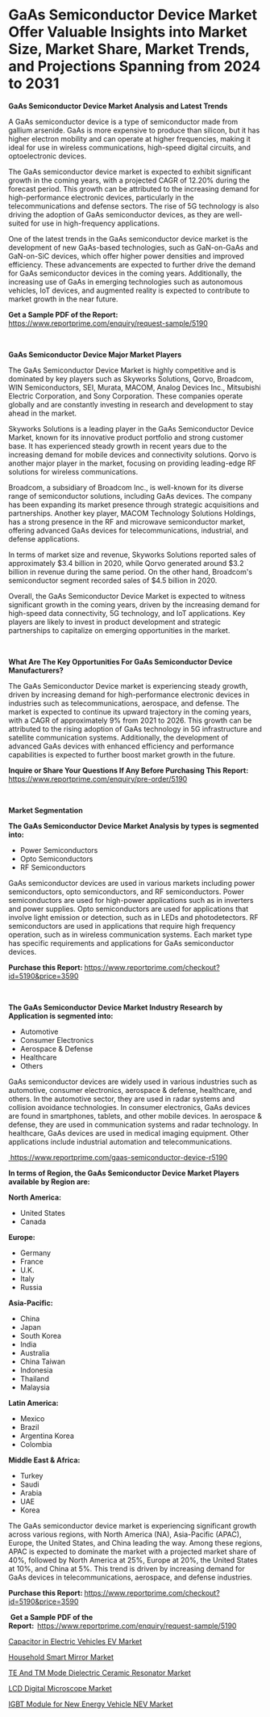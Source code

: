 <p><h1>GaAs Semiconductor Device Market Offer Valuable Insights into Market Size, Market Share, Market Trends, and Projections Spanning from 2024 to 2031</h1></p><p><strong>GaAs Semiconductor Device Market Analysis and Latest Trends</strong></p>
<p><p>A GaAs semiconductor device is a type of semiconductor made from gallium arsenide. GaAs is more expensive to produce than silicon, but it has higher electron mobility and can operate at higher frequencies, making it ideal for use in wireless communications, high-speed digital circuits, and optoelectronic devices.</p><p>The GaAs semiconductor device market is expected to exhibit significant growth in the coming years, with a projected CAGR of 12.20% during the forecast period. This growth can be attributed to the increasing demand for high-performance electronic devices, particularly in the telecommunications and defense sectors. The rise of 5G technology is also driving the adoption of GaAs semiconductor devices, as they are well-suited for use in high-frequency applications.</p><p>One of the latest trends in the GaAs semiconductor device market is the development of new GaAs-based technologies, such as GaN-on-GaAs and GaN-on-SiC devices, which offer higher power densities and improved efficiency. These advancements are expected to further drive the demand for GaAs semiconductor devices in the coming years. Additionally, the increasing use of GaAs in emerging technologies such as autonomous vehicles, IoT devices, and augmented reality is expected to contribute to market growth in the near future.</p></p>
<p><strong>Get a Sample PDF of the Report:&nbsp;</strong> <a href="https://www.reportprime.com/enquiry/request-sample/5190">https://www.reportprime.com/enquiry/request-sample/5190</a></p>
<p>&nbsp;</p>
<p><strong>GaAs Semiconductor Device Major Market Players</strong></p>
<p><p>The GaAs Semiconductor Device Market is highly competitive and is dominated by key players such as Skyworks Solutions, Qorvo, Broadcom, WIN Semiconductors, SEI, Murata, MACOM, Analog Devices Inc., Mitsubishi Electric Corporation, and Sony Corporation. These companies operate globally and are constantly investing in research and development to stay ahead in the market.</p><p>Skyworks Solutions is a leading player in the GaAs Semiconductor Device Market, known for its innovative product portfolio and strong customer base. It has experienced steady growth in recent years due to the increasing demand for mobile devices and connectivity solutions. Qorvo is another major player in the market, focusing on providing leading-edge RF solutions for wireless communications.</p><p>Broadcom, a subsidiary of Broadcom Inc., is well-known for its diverse range of semiconductor solutions, including GaAs devices. The company has been expanding its market presence through strategic acquisitions and partnerships. Another key player, MACOM Technology Solutions Holdings, has a strong presence in the RF and microwave semiconductor market, offering advanced GaAs devices for telecommunications, industrial, and defense applications.</p><p>In terms of market size and revenue, Skyworks Solutions reported sales of approximately $3.4 billion in 2020, while Qorvo generated around $3.2 billion in revenue during the same period. On the other hand, Broadcom's semiconductor segment recorded sales of $4.5 billion in 2020.</p><p>Overall, the GaAs Semiconductor Device Market is expected to witness significant growth in the coming years, driven by the increasing demand for high-speed data connectivity, 5G technology, and IoT applications. Key players are likely to invest in product development and strategic partnerships to capitalize on emerging opportunities in the market.</p></p>
<p>&nbsp;</p>
<p><strong>What Are The Key Opportunities For GaAs Semiconductor Device Manufacturers?</strong></p>
<p><p>The GaAs Semiconductor Device market is experiencing steady growth, driven by increasing demand for high-performance electronic devices in industries such as telecommunications, aerospace, and defense. The market is expected to continue its upward trajectory in the coming years, with a CAGR of approximately 9% from 2021 to 2026. This growth can be attributed to the rising adoption of GaAs technology in 5G infrastructure and satellite communication systems. Additionally, the development of advanced GaAs devices with enhanced efficiency and performance capabilities is expected to further boost market growth in the future.</p></p>
<p><strong>Inquire or Share Your Questions If Any Before Purchasing This Report:</strong> <a href="https://www.reportprime.com/enquiry/pre-order/5190">https://www.reportprime.com/enquiry/pre-order/5190</a></p>
<p>&nbsp;</p>
<p><strong>Market Segmentation</strong></p>
<p><strong>The GaAs Semiconductor Device Market Analysis by types is segmented into:</strong></p>
<p><ul><li>Power Semiconductors</li><li>Opto Semiconductors</li><li>RF Semiconductors</li></ul></p>
<p><p>GaAs semiconductor devices are used in various markets including power semiconductors, opto semiconductors, and RF semiconductors. Power semiconductors are used for high-power applications such as in inverters and power supplies. Opto semiconductors are used for applications that involve light emission or detection, such as in LEDs and photodetectors. RF semiconductors are used in applications that require high frequency operation, such as in wireless communication systems. Each market type has specific requirements and applications for GaAs semiconductor devices.</p></p>
<p><strong>Purchase this Report:&nbsp;</strong><a href="https://www.reportprime.com/checkout?id=5190&price=3590">https://www.reportprime.com/checkout?id=5190&price=3590</a></p>
<p>&nbsp;</p>
<p><strong>The GaAs Semiconductor Device Market Industry Research by Application is segmented into:</strong></p>
<p><ul><li>Automotive</li><li>Consumer Electronics</li><li>Aerospace & Defense</li><li>Healthcare</li><li>Others</li></ul></p>
<p><p>GaAs semiconductor devices are widely used in various industries such as automotive, consumer electronics, aerospace & defense, healthcare, and others. In the automotive sector, they are used in radar systems and collision avoidance technologies. In consumer electronics, GaAs devices are found in smartphones, tablets, and other mobile devices. In aerospace & defense, they are used in communication systems and radar technology. In healthcare, GaAs devices are used in medical imaging equipment. Other applications include industrial automation and telecommunications.</p></p>
<p><a href="https://www.reportprime.com/gaas-semiconductor-device-r5190">&nbsp;https://www.reportprime.com/gaas-semiconductor-device-r5190</a></p>
<p><strong>In terms of Region, the GaAs Semiconductor Device Market Players available by Region are:</strong></p>
<p>
    <p> <strong> North America: </strong>
        <ul>
            <li>United States</li>
            <li>Canada</li>
        </ul>
        </p> 
    <p> <strong> Europe: </strong>
        <ul>
            <li>Germany</li>
            <li>France</li>
            <li>U.K.</li>
            <li>Italy</li>
            <li>Russia</li>
        </ul>
        </p> 
    <p> <strong> Asia-Pacific: </strong>
        <ul>
            <li>China</li>
            <li>Japan</li>
            <li>South Korea</li>
            <li>India</li>
            <li>Australia</li>
            <li>China Taiwan</li>
            <li>Indonesia</li>
            <li>Thailand</li>
            <li>Malaysia</li>
        </ul>
        </p> 
    <p> <strong> Latin America: </strong>
        <ul>
            <li>Mexico</li>
            <li>Brazil</li>
            <li>Argentina Korea</li>
            <li>Colombia</li>
        </ul>
        </p> 
    <p> <strong> Middle East & Africa: </strong>
        <ul>
            <li>Turkey</li>
            <li>Saudi</li>
            <li>Arabia</li>
            <li>UAE</li>
            <li>Korea</li>
        </ul>
    </p>
    </p>
<p><p>The GaAs semiconductor device market is experiencing significant growth across various regions, with North America (NA), Asia-Pacific (APAC), Europe, the United States, and China leading the way. Among these regions, APAC is expected to dominate the market with a projected market share of 40%, followed by North America at 25%, Europe at 20%, the United States at 10%, and China at 5%. This trend is driven by increasing demand for GaAs devices in telecommunications, aerospace, and defense industries.</p></p>
<p><strong>Purchase this Report: </strong><a href="https://www.reportprime.com/checkout?id=5190&price=3590">https://www.reportprime.com/checkout?id=5190&price=3590</a></p>
<p>&nbsp;<strong>Get a Sample PDF of the Report:&nbsp;&nbsp;</strong><a href="https://www.reportprime.com/enquiry/request-sample/5190">https://www.reportprime.com/enquiry/request-sample/5190</a></p>
<p><strong></strong></p>
<p><p><a href="https://github.com/qqkvdkuc33/Market-Research-Report-List-1/blob/main/capacitor-in-electric-vehicles-ev-market.md">Capacitor in Electric Vehicles EV Market</a></p><p><a href="https://github.com/pizolina/Market-Research-Report-List-5/blob/main/household-smart-mirror-market.md">Household Smart Mirror Market</a></p><p><a href="https://github.com/changoleonlaverguenzanoexiste/Market-Research-Report-List-4/blob/main/te-and-tm-mode-dielectric-ceramic-resonator-market.md">TE And TM Mode Dielectric Ceramic Resonator Market</a></p><p><a href="https://github.com/tamvrosiya/Market-Research-Report-List-5/blob/main/lcd-digital-microscope-market.md">LCD Digital Microscope Market</a></p><p><a href="https://github.com/eugeneKim6262/Market-Research-Report-List-1/blob/main/igbt-module-for-new-energy-vehicle-nev-market.md">IGBT Module for New Energy Vehicle NEV Market</a></p></p>